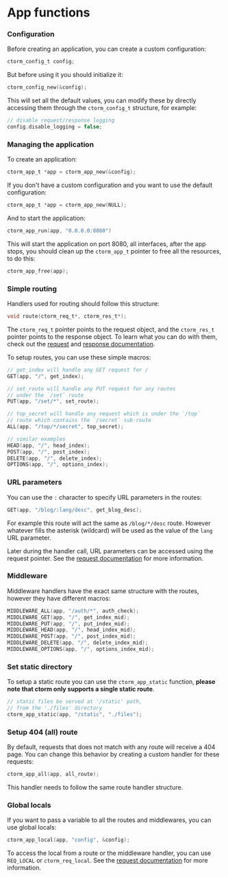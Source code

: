 # App functions
### Configuration
Before creating an application, you can create a custom
configuration:
```c
ctorm_config_t config;
```
But before using it you should initialize it:
```c
ctorm_config_new(&config);
```
This will set all the default values, you can modify these by
directly accessing them through the `ctorm_config_t` structure,
for example:
```c
// disable request/response logging
config.disable_logging = false;
```

### Managing the application
To create an application:
```c
ctorm_app_t *app = ctorm_app_new(&config);
```
If you don't have a custom configuration and you want
to use the default configuration:
```c
ctorm_app_t *app = ctorm_app_new(NULL);
```
And to start the application:
```c
ctorm_app_run(app, "0.0.0.0:8080")
```
This will start the application on port 8080, all interfaces,
after the app stops, you should clean up the `ctorm_app_t` pointer
to free all the resources, to do this:
```c
ctorm_app_free(app);
```

### Simple routing
Handlers used for routing should follow this structure:
```c
void route(ctorm_req_t*, ctorm_res_t*);
```
The `ctorm_req_t` pointer points to the request object, and the `ctorm_res_t`
pointer points to the response object. To learn what you can do with them,
check out the [request](req.md) and [response documentation](res.md).

To setup routes, you can use these simple macros:
```c
// get_index will handle any GET request for /
GET(app, "/", get_index);

// set_route will handle any PUT request for any routes
// under the `/set` route
PUT(app, "/set/*", set_route);

// top_secret will handle any request which is under the `/top`
// route which contains the `/secret` sub-route
ALL(app, "/top/*/secret", top_secret);

// similar examples
HEAD(app, "/", head_index);
POST(app, "/", post_index);
DELETE(app, "/", delete_index);
OPTIONS(app, "/", options_index);
```

### URL parameters
You can use the `:` character to specify URL parameters in the routes:
```c
GET(app, "/blog/:lang/desc", get_blog_desc);
```
For example this route will act the same as `/blog/*/desc` route. However
whatever fills the asterisk (wildcard) will be used as the value of the
`lang` URL parameter.

Later during the handler call, URL parameters can be accessed using the request
pointer. See the [request documentation](req.md) for more information.

### Middleware
Middleware handlers have the exact same structure with the routes,
however they have different macros:
```c
MIDDLEWARE_ALL(app, "/auth/*", auth_check);
MIDDLEWARE_GET(app, "/", get_index_mid);
MIDDLEWARE_PUT(app, "/", put_index_mid);
MIDDLEWARE_HEAD(app, "/", head_index_mid);
MIDDLEWARE_POST(app, "/", post_index_mid);
MIDDLEWARE_DELETE(app, "/", delete_index_mid);
MIDDLEWARE_OPTIONS(app, "/", options_index_mid);
```

### Set static directory
To setup a static route you can use the `ctorm_app_static` function,
**please note that ctorm only supports a single static route**.
```c
// static files be served at '/static' path,
// from the './files' directory
ctorm_app_static(app, "/static", "./files");
```

### Setup 404 (all) route
By default, requests that does not match with any route will receive a 404 page.
You can change this behavior by creating a custom handler for these requests:
```c
ctorm_app_all(app, all_route);
```
This handler needs to follow the same route handler structure.

### Global locals
If you want to pass a variable to all the routes and middlewares, you can use global
locals:
```c
ctorm_app_local(app, "config", &config);
```
To access the local from a route or the middleware handler, you can use `REQ_LOCAL` or
`ctorm_req_local`. See the [request documentation](req.md) for more information.
